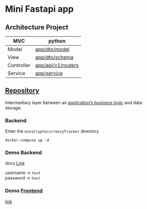 # Mini Fastapi app
## Architecture Project

| MVC     | python                                                                                                      |
|---------|-------------------------------------------------------------------------------------------------------------|
| Model   | [app/dto/model](https://github.com/TheBaldFrog/miniCryptocurrencyTracker/tree/main/app/dto/model)           |
| View    | [app/dto/schema](https://github.com/TheBaldFrog/miniCryptocurrencyTracker/tree/main/app/dto/schema)         |
| Controller | [app/api/v1/routers](https://github.com/TheBaldFrog/miniCryptocurrencyTracker/tree/main/app/api/v1/routers) |
| Service | [app/service](https://github.com/TheBaldFrog/miniCryptocurrencyTracker/tree/main/app/service)               |

## [Repository](https://github.com/TheBaldFrog/miniCryptocurrencyTracker/tree/main/app/repository)
Intermediary layer between an [application’s business logic](https://github.com/TheBaldFrog/miniCryptocurrencyTracker/tree/main/app/service) and data storage.

### Backend
Enter the `miniCryptocurrencyTracker` directory

   ```shell
   docker-compose up -d
   ```
### Demo Backend
docs [Link](http://52.91.140.87/docs)

username -> `test` <br/>
password -> `test`

### Demo [Frontend](https://github.com/TheBaldFrog/miniCryptocurrencyTrackerFrontend)
[link](http://3.95.246.13/)
